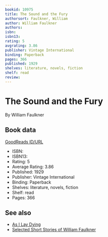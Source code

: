 ```yaml
---
bookid: 10975
title: The Sound and the Fury
authorsort: Faulkner, William
author: William Faulkner
authors: 
isbn: 
isbn13: 
rating: 5
avgrating: 3.86
publisher: Vintage International
binding: Paperback
pages: 366
published: 1929
shelves: literature, novels, fiction
shelf: read
review: 
---
```


# The Sound and the Fury

By William Faulkner

## Book data

[GoodReads ID/URL](https://www.goodreads.com/book/show/10975)

- ISBN: 
- ISBN13: 
- Rating: 5
- Average Rating: 3.86
- Published: 1929
- Publisher: Vintage International
- Binding: Paperback
- Shelves: literature, novels, fiction
- Shelf: read
- Pages: 366


## See also

- [As I Lay Dying](As_I_Lay_Dying.md)
- [Selected Short Stories of William Faulkner](Selected_Short_Stories_of_William_Faulkner.md)
